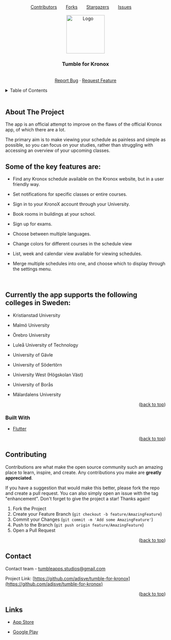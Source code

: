 <div id="top"></div>
<!--
*** Thanks for checking out the Best-README-Template. If you have a suggestion
*** that would make this better, please fork the repo and create a pull request
*** or simply open an issue with the tag "enhancement".
*** Don't forget to give the project a star!
*** Thanks again! Now go create something AMAZING! :D
-->



<!-- PROJECT SHIELDS -->
<!--
*** I'm using markdown "reference style" links for readability.
*** Reference links are enclosed in brackets [ ] instead of parentheses ( ).
*** See the bottom of this document for the declaration of the reference variables
*** for contributors-url, forks-url, etc. This is an optional, concise syntax you may use.
*** https://www.markdownguide.org/basic-syntax/#reference-style-links
-->
<div align="center"><a href=https://github.com/adisve/tumble-for-kronox/graphs/contributors>Contributors</a>&emsp;&emsp;<a href=https://github.com/adisve/tumble-for-kronox/network/members>Forks</a>&emsp;&emsp;<a href=https://github.com/adisve/tumble-for-kronox/stargazers>Stargazers</a>&emsp;&emsp;<a href=https://github.com/adisve/tumble-for-kronox/issues>Issues</a>&emsp;&emsp;</div>


<!-- PROJECT LOGO -->
<br />
<div align="center">
  <a href="https://github.com/adisve/tumble-for-kronox">
    <img src="/android/app/src/main/res/drawable-xxxhdpi/splash_foreground.png" alt="Logo" width="120" height="120">
  </a>

  <h3 align="center">Tumble for Kronox</h3>

  <p align="center">
    <br />
    <a href="https://github.com/adisve/tumble-for-kronox/issues">Report Bug</a>
    ·
    <a href="https://github.com/adisve/tumble-for-kronox/issues">Request Feature</a>
  </p>
</div>



<!-- TABLE OF CONTENTS -->
<details>
  <summary>Table of Contents</summary>
  <ol>
    <li>
      <a href="#about-the-project">About The Project</a>
      <ul>
        <li><a href="#built-with">Built With</a></li>
      </ul>
    </li>
    <li><a href="#usage">Usage</a></li>
    <li><a href="#contributing">Contributing</a></li>
    <li><a href="#license">License</a></li>
    <li><a href="#contact">Contact</a></li>
    <li><a href="#acknowledgments">Acknowledgments</a></li>
    <li><a href="#links"></a>Links</li>
  </ol>
</details>

<br>

<!-- ABOUT THE PROJECT -->
## About The Project

The app is an official attempt to improve on the flaws of the official Kronox app, of which there are a lot.

The primary aim is to make viewing your schedule as painless and simple as possible, so you can focus on your studies, rather than struggling with accessing an overview of your upcoming classes.
<br>

## Some of the key features are:

* Find any Kronox schedule available on the Kronox website, but in a user friendly way.

* Set notifications for specific classes or entire courses.

* Sign in to your KronoX account through your University.

* Book rooms in buildings at your school.

* Sign up for exams.

* Choose between multiple languages.

* Change colors for different courses in the schedule view

* List, week and calendar view available for viewing schedules.

* Merge multiple schedules into one, and choose which to display through the settings menu.


<br>

## Currently the app supports the following colleges in Sweden:

* Kristianstad University

* Malmö University

* Örebro University

* Luleå University of Technology

* University of Gävle

* University of Södertörn

* University West (Högskolan Väst)

* University of Borås

* Mälardalens University

<p align="right">(<a href="#top">back to top</a>)</p>



### Built With

* [Flutter](https://flutter.dev/)

<p align="right">(<a href="#top">back to top</a>)</p>


<!-- CONTRIBUTING -->
## Contributing

Contributions are what make the open source community such an amazing place to learn, inspire, and create. Any contributions you make are **greatly appreciated**.

If you have a suggestion that would make this better, please fork the repo and create a pull request. You can also simply open an issue with the tag "enhancement".
Don't forget to give the project a star! Thanks again!

1. Fork the Project
2. Create your Feature Branch (`git checkout -b feature/AmazingFeature`)
3. Commit your Changes (`git commit -m 'Add some AmazingFeature'`)
4. Push to the Branch (`git push origin feature/AmazingFeature`)
5. Open a Pull Request

<p align="right">(<a href="#top">back to top</a>)</p>

<!-- CONTACT -->
## Contact

Contact team - [tumbleapps.studios@gmail.com](https://sites.google.com/view/tumblestudioscom/startsida?authuser=1)

Project Link: [https://github.com/adisve/tumble-for-kronox](https://github.com/adisve/tumble-for-kronox)

<p align="right">(<a href="#top">back to top</a>)</p>



<!-- MARKDOWN LINKS & IMAGES -->
<!-- https://www.markdownguide.org/basic-syntax/#reference-style-links -->

[contributors-url]: https://github.com/adisve/tumble-for-kronox/graphs/contributors
[forks-url]: https://github.com/adisve/tumble-for-kronox/network/members
[stars-url]: https://github.com/adisve/tumble-for-kronox/stargazers
[issues-url]: https://github.com/adisve/tumble-for-kronox/issues
[license-url]: https://github.com/adisve/tumble-for-kronox/blob/master/LICENSE.txt


<!-- LINKS -->
## Links

* [App Store](https://apps.apple.com/app/tumble-for-kronox/id1617642864)

* [Google Play](https://play.google.com/store/apps/details?id=com.tumble.kronoxtoapp&gl=SE)
